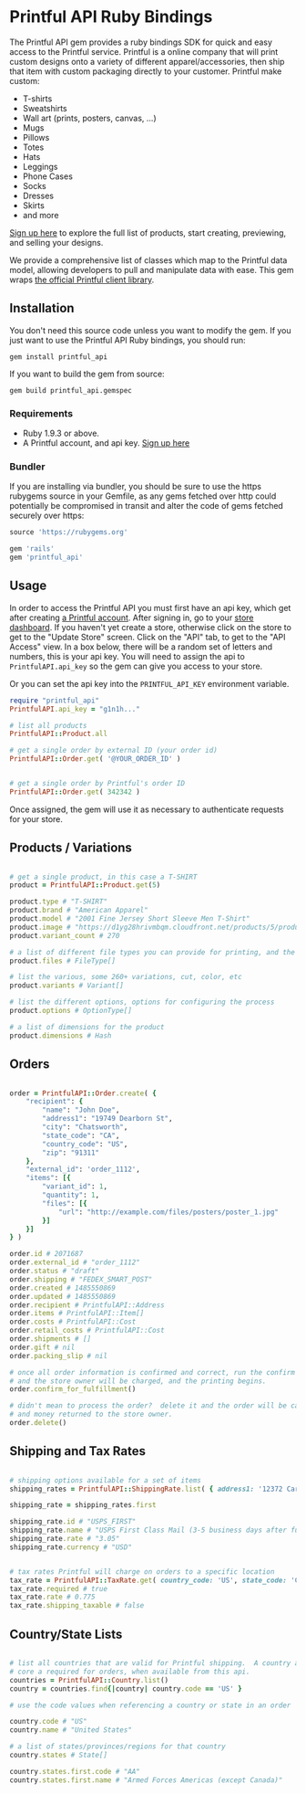 # Printful API Ruby Bindings

The Printful API gem provides a ruby bindings SDK for quick and easy access to
the Printful service.  Printful is a online company that will print custom
designs onto a variety of different apparel/accessories, then ship that item
with custom packaging directly to your customer.  Printful make custom:

* T-shirts
* Sweatshirts
* Wall art (prints, posters, canvas, ...)
* Mugs
* Pillows
* Totes
* Hats
* Leggings
* Phone Cases
* Socks
* Dresses
* Skirts
* and more

[Sign up here](https://printful.com/a/amrap) to explore the full list of products, start creating,
previewing, and selling your designs.

We provide a comprehensive list of classes which map to the Printful data model,
allowing developers to pull and manipulate data with ease. This gem wraps
[the official Printful client library](https://www.printful.com/docs/libraries).


## Installation

You don't need this source code unless you want to modify the gem. If you just
want to use the Printful API Ruby bindings, you should run:

    gem install printful_api

If you want to build the gem from source:

    gem build printful_api.gemspec

### Requirements

* Ruby 1.9.3 or above.
* A Printful account, and api key.  [Sign up here](https://printful.com/a/amrap)

### Bundler

If you are installing via bundler, you should be sure to use the https rubygems
source in your Gemfile, as any gems fetched over http could potentially be
compromised in transit and alter the code of gems fetched securely over https:

``` ruby
source 'https://rubygems.org'

gem 'rails'
gem 'printful_api'
```

## Usage

In order to access the Printful API you must first have an api key, which get
after creating [a Printful account](https://printful.com/a/amrap).  After signing in, go to your
[store dashboard](https://www.printful.com/dashboard/store).  If you haven't yet
create a store, otherwise click on the store to get to the "Update Store" screen.
Click on the "API" tab, to get to the "API Access" view.  In a box below, there
will be a random set of letters and numbers, this is your api key.  You will
need to assign the api to `PrintfulAPI.api_key` so the gem can give you access
to your store.

Or you can set the api key into the `PRINTFUL_API_KEY` environment variable.

``` ruby
require "printful_api"
PrintfulAPI.api_key = "g1n1h..."

# list all products
PrintfulAPI::Product.all

# get a single order by external ID (your order id)
PrintfulAPI::Order.get( '@YOUR_ORDER_ID' )


# get a single order by Printful's order ID
PrintfulAPI::Order.get( 342342 )
```

Once assigned, the gem will use it as necessary to authenticate requests for your
store.

## Products / Variations

``` ruby

# get a single product, in this case a T-SHIRT
product = PrintfulAPI::Product.get(5)

product.type # "T-SHIRT"
product.brand # "American Apparel"
product.model # "2001 Fine Jersey Short Sleeve Men T-Shirt"
product.image # "https://d1yg28hrivmbqm.cloudfront.net/products/5/product_1483514498.jpg"
product.variant_count # 270

# a list of different file types you can provide for printing, and the cost for using them
product.files # FileType[]

# list the various, some 260+ variations, cut, color, etc
product.variants # Variant[]

# list the different options, options for configuring the process
product.options # OptionType[]

# a list of dimensions for the product
product.dimensions # Hash

```


## Orders

``` ruby

order = PrintfulAPI::Order.create( {
    "recipient": {
        "name": "John Doe",
        "address1": "19749 Dearborn St",
        "city": "Chatsworth",
        "state_code": "CA",
        "country_code": "US",
        "zip": "91311"
    },
	"external_id": 'order_1112',
    "items": [{
        "variant_id": 1,
        "quantity": 1,
        "files": [{
            "url": "http://example.com/files/posters/poster_1.jpg"
        }]
    }]
} )

order.id # 2071687
order.external_id # "order_1112"
order.status # "draft"
order.shipping # "FEDEX_SMART_POST"
order.created # 1485550869
order.updated # 1485550869
order.recipient # PrintfulAPI::Address
order.items # PrintfulAPI::Item[]
order.costs # PrintfulAPI::Cost
order.retail_costs # PrintfulAPI::Cost
order.shipments # []
order.gift # nil
order.packing_slip # nil

# once all order information is confirmed and correct, run the confirm command
# and the store owner will be charged, and the printing begins.
order.confirm_for_fulfillment()

# didn't mean to process the order?  delete it and the order will be canceled,
# and money returned to the store owner.
order.delete()

```

## Shipping and Tax Rates

``` ruby

# shipping options available for a set of items
shipping_rates = PrintfulAPI::ShippingRate.list( { address1: '12372 Carmel Country Rd', city: 'San Diego', country_code: 'US', state_code: 'CA', zip: 92130}, [{quantity: 2, variant_id: PrintfulAPI::Product.get(1).variants.first.id}], 'USD'  )

shipping_rate = shipping_rates.first

shipping_rate.id # "USPS_FIRST"
shipping_rate.name # "USPS First Class Mail (3-5 business days after fulfillment)"
shipping_rate.rate # "3.05"
shipping_rate.currency # "USD"

```

``` ruby

# tax rates Printful will charge on orders to a specific location
tax_rate = PrintfulAPI::TaxRate.get( country_code: 'US', state_code: 'CA', city: 'San Diego', zip: 92130  )
tax_rate.required # true
tax_rate.rate # 0.775
tax_rate.shipping_taxable # false

```

## Country/State Lists

``` ruby

# list all countries that are valid for Printful shipping.  A country and State
# core a required for orders, when available from this api.
countries = PrintfulAPI::Country.list()
country = countries.find{|country| country.code == 'US' }

# use the code values when referencing a country or state in an order

country.code # "US"
country.name # "United States"

# a list of states/provinces/regions for that country
country.states # State[]

country.states.first.code # "AA"
country.states.first.name # "Armed Forces Americas (except Canada)"

```
